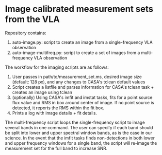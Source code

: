 # Image calibrated measurement sets from the VLA

Repository contains:
1. auto-image.py: script to create an image from a single-frequency VLA observation
2. auto-image-multifreq.py: script to create a set of images from a multi-frequency VLA observation

The workflow for the imaging scripts are as follows:
1. User passes in path/to/measurement_set.ms, desired image size (default: 128 px), and any changes to CASA's tclean default values
2. Script creates a listfile and parses information for CASA's tclean task + creates an image using tclean
3. (optionally) Using CASA's imfit and imstat tasks, fits for a point source flux value and RMS in box around center of image. If no point source is detected, it reports the RMS within the fit box.
4. Prints a log with image details + fit details.

The multi-frequency script loops the single-frequency script to image several bands in one command. The user can specify if each band should be split into lower and upper spectral window bands, as is the case in our science. In the event that the imfit tasks finds non-detections in both lower and upper frequency windows for a single band, the script will re-image the measurement set for the full band to increase SNR.
